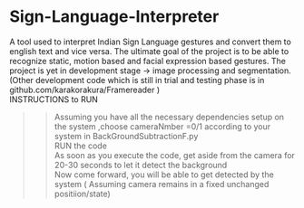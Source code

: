 # Sign-Language-Interpreter
A tool used to interpret Indian Sign Language gestures and convert them to english text and vice versa. The ultimate goal of the project is to be able to recognize static, motion based and facial expression based gestures. The project is yet in development stage -> image processing and segmentation.(Other development code which is still in trial and testing phase is in github.com/karakorakura/Framereader )  
INSTRUCTIONS to RUN  
>>Assuming you have all the necessary dependencies setup on the system ,choose cameraNmber =0/1 according to your system in BackGroundSubtractionF.py    
>>RUN the code  
>>As soon as you execute the code, get aside from the camera for 20-30 seconds to let it detect the background   
>>Now come forward, you will be able to get detected by the system ( Assuming camera remains in a fixed unchanged positiion/state)   
